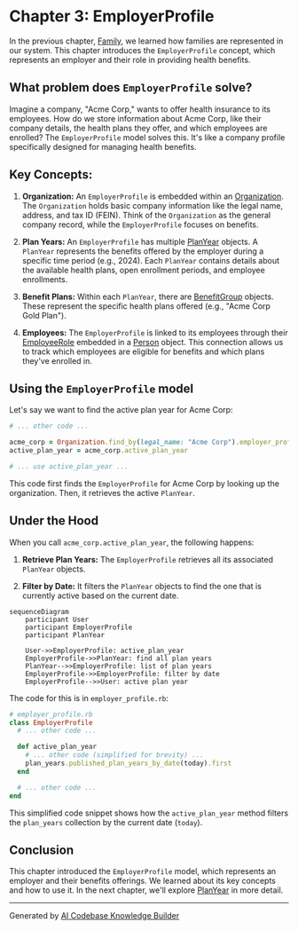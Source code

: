 # Chapter 3: EmployerProfile

In the previous chapter, [Family](02_family.md), we learned how families are represented in our system. This chapter introduces the `EmployerProfile` concept, which represents an employer and their role in providing health benefits.

## What problem does `EmployerProfile` solve?

Imagine a company, "Acme Corp," wants to offer health insurance to its employees.  How do we store information about Acme Corp, like their company details, the health plans they offer, and which employees are enrolled? The `EmployerProfile` model solves this. It's like a company profile specifically designed for managing health benefits.

## Key Concepts:

1. **Organization:**  An `EmployerProfile` is embedded within an [Organization](XX_organization.md). The `Organization` holds basic company information like the legal name, address, and tax ID (FEIN).  Think of the `Organization` as the general company record, while the `EmployerProfile` focuses on benefits.

2. **Plan Years:** An `EmployerProfile` has multiple [PlanYear](04_planyear.md) objects. A `PlanYear` represents the benefits offered by the employer during a specific time period (e.g., 2024).  Each `PlanYear` contains details about the available health plans, open enrollment periods, and employee enrollments.

3. **Benefit Plans:**  Within each `PlanYear`, there are [BenefitGroup](05_benefitgroup.md) objects.  These represent the specific health plans offered (e.g., "Acme Corp Gold Plan").

4. **Employees:** The `EmployerProfile` is linked to its employees through their [EmployeeRole](XX_employeerole.md) embedded in a [Person](01_person.md) object.  This connection allows us to track which employees are eligible for benefits and which plans they've enrolled in.

## Using the `EmployerProfile` model

Let's say we want to find the active plan year for Acme Corp:

```ruby
# ... other code ...

acme_corp = Organization.find_by(legal_name: "Acme Corp").employer_profile
active_plan_year = acme_corp.active_plan_year

# ... use active_plan_year ...
```

This code first finds the `EmployerProfile` for Acme Corp by looking up the organization. Then, it retrieves the active `PlanYear`.

## Under the Hood

When you call `acme_corp.active_plan_year`, the following happens:

1. **Retrieve Plan Years:** The `EmployerProfile` retrieves all its associated `PlanYear` objects.

2. **Filter by Date:** It filters the `PlanYear` objects to find the one that is currently active based on the current date.

```mermaid
sequenceDiagram
    participant User
    participant EmployerProfile
    participant PlanYear

    User->>EmployerProfile: active_plan_year
    EmployerProfile->>PlanYear: find all plan years
    PlanYear-->>EmployerProfile: list of plan years
    EmployerProfile->>EmployerProfile: filter by date
    EmployerProfile-->>User: active plan year
```

The code for this is in `employer_profile.rb`:

```ruby
# employer_profile.rb
class EmployerProfile
  # ... other code ...

  def active_plan_year
    # ... other code (simplified for brevity) ...
    plan_years.published_plan_years_by_date(today).first
  end

  # ... other code ...
end
```

This simplified code snippet shows how the `active_plan_year` method filters the `plan_years` collection by the current date (`today`).

## Conclusion

This chapter introduced the `EmployerProfile` model, which represents an employer and their benefits offerings. We learned about its key concepts and how to use it. In the next chapter, we'll explore [PlanYear](04_planyear.md) in more detail.


---

Generated by [AI Codebase Knowledge Builder](https://github.com/The-Pocket/Tutorial-Codebase-Knowledge)